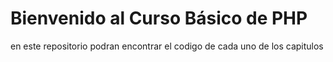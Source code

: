 <h1>Bienvenido al Curso Básico de PHP</h1>
<p> en este repositorio podran encontrar el codigo de cada uno de los capitulos </p> 
<a href="https://brandonaxellruiz.ml/Curso/Curso-Basico-de-PHP>
  Visita el curso gratuito PHP por BackHome 
</a>
<img src="https://brandonaxellruiz.ml/images/PHP.jpg">
